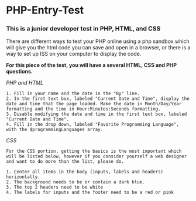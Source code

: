 # PHP-Entry-Test
### This is a junior developer test in PHP, HTML, and CSS


There are different ways to test your PHP online using a php sandbox which will give you the html code you can save and open in a browser, or there is a way to set up ISS on your computer to display the code. 

 **For this piece of the test, you will have a several HTML, CSS and PHP questions.**

*PHP and HTML*

	1. Fill in your name and the date in the "By" line.
	2. In the first text box, labeled "Current Date and Time", display the date and time that the page loaded. Make the date in Month/Day/Year formatting and the time in Hour:Minutes:Seconds formatting.
	3. Disable modifying the date and time in the first text box, labeled "Current Date and Time". 
	4. Fill in the drop down, labeled "Favorite Programming Language", with the $programmingLanguages array.
	
*CSS*

	For the CSS portion, getting the basics is the most important which will be listed below, however if you consider yourself a web designer and want to do more than the list, please do.  

	1. Center all items in the body (inputs, labels and headers) horizontally.
	2. The background needs to be or contain a dark blue.
	3. The top 2 headers need to be white
	4. The labels for inputs and the footer need to be a red or pink
